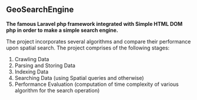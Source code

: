 ## GeoSearchEngine
**The famous Laravel php framework integrated with Simple HTML DOM php in order to make a simple search engine.**

The project incorporates several algorithms and compare their performance upon spatial search.
The project comprises of the following stages:
1. Crawling Data
2. Parsing and Storing Data
3. Indexing Data
4. Searching Data (using Spatial queries and otherwise)
5. Performance Evaluation (computation of time complexity of various algorithm for the search operation)
